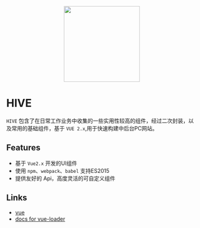 <p align="center">
  <a href="https://github.com/qhx0807/HIVE">
    <img width="200" src="http://os70o8m36.bkt.clouddn.com/hive.png">
  </a>
</p>

# HIVE

`HIVE` 包含了在日常工作业务中收集的一些实用性较高的组件，经过二次封装，以及常用的基础组件，基于 `VUE 2.x`,用于快速构建中后台PC网站。

## Features

* 基于 `Vue2.x` 开发的UI组件
* 使用 `npm`、`webpack`、`babel` 支持ES2015
* 提供友好的 Api，高度灵活的可自定义组件

## Links

* [vue](https://github.com/vuejs/vue)
* [docs for vue-loader](http://vuejs.github.io/vue-loader)

